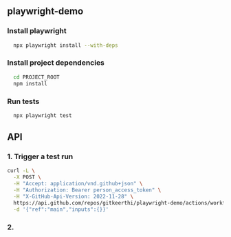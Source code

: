 ## playwright-demo

### Install playwright

```bash
  npx playwright install --with-deps
```

### Install project dependencies

```bash
  cd PROJECT_ROOT
  npm install
```

### Run tests

```bash
  npx playwright test
```

## API

### 1. Trigger a test run
```bash
curl -L \
  -X POST \
  -H "Accept: application/vnd.github+json" \
  -H "Authorization: Bearer person_access_token" \
  -H "X-GitHub-Api-Version: 2022-11-28" \
  https://api.github.com/repos/gitkeerthi/playwright-demo/actions/workflows/playwright.yml/dispatches \
  -d '{"ref":"main","inputs":{}}'
```

### 2. 